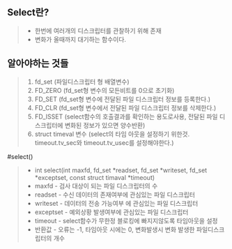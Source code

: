 ## Select란?
> * 한번에 여러개의 디스크립터를 관찰하기 위해 존재<br/>
> * 변화가 올때까지 대기하는 함수이다.<br/>

## 알아야하는 것들
> 1. fd_set (파일디스크립터 형 배열변수)
> 2. FD_ZERO (fd_set형 변수의 모든비트를 0으로 초기화)
> 3. FD_SET (fd_set형 변수에 전달된 파일 디스크립터 정보를 등록한다.)
> 4. FD_CLR (fd_set형 변수에서 전달된 파일 디스크립터 정보를 삭제한다.)
> 5. FD_ISSET (select함수의 호출결과를 확인하는 용도로사용, 전달된 파일 디스크립터에 변화된 정보가 있으면 양수반환)
> 6. struct timeval 변수 (select의 타임 아웃을 설정하기 위한것. timeout.tv_sec와 timeout.tv_usec를 설정해야한다.) 

#select()
> * int select(int maxfd, fd_set *readset, fd_set *writeset, fd_set *exceptset, const struct timaval *timeout)
> * maxfd - 검사 대상이 되는 파일 디스크립터의 수
> * readset - 수신 데이터의 존재여부에 관심있는 파일 디스크립터
> * writeset - 데이터의 전송 가능여부 에 관심있는 파일 디스크립터
> * exceptset - 예외상황 발생여부에 관심있는 파일 디스크립터
> * timeout - select함수가 무한정 블로킹에 빠지지않도록 타임아웃을 설정
> * 반환값 - 오류는 -1, 타임아웃 시에는 0, 변화발생시 변화 발생한 파일디스크립터의 개수
